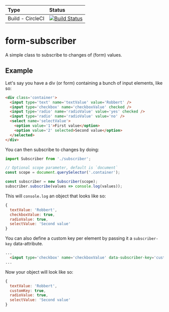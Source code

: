 | Type     | Status     |
| :------------- | :------------- |
| Build - CircleCI     | [![Build Status](https://img.shields.io/circleci/project/github/robbertvancaem/form-subscriber/master.svg)](https://circleci.com/gh/robbertvancaem/form-subscriber)       |


# form-subscriber

A simple class to subscribe to changes of (form) values.

## Example
Let's say you have a div (or form) containing a bunch of input elements, like so:

```html
<div class='container'>
  <input type='text' name='textValue' value='Robbert' />
  <input type='checkbox' name='checkboxValue' checked />
  <input type='radio' name='radioValue' value='yes' checked />
  <input type='radio' name='radioValue' value='no' />
  <select name='selectValue'>
    <option value='1'>First value</option>
    <option value='2' selected>Second value</option>
  </selected>
</div>
```

You can then subscribe to changes by doing:
```javascript
import Subscriber from './subscriber';

// Optional scope parameter, default is `document`
const scope = document.querySelector('.container');

const subscriber = new Subscriber(scope);
subscriber.subscribe(values => console.log(values));
```

This will `console.log` an object that looks like so:
```javascript
{
  textValue: 'Robbert',
  checkboxValue: true,
  radioValue: true,
  selectValue: 'Second value'
}
```

You can also define a custom key per element by passing it a `subscriber-key` data-attribute.
```html
...
  <input type='checkbox' name='checkboxValue' data-subscriber-key='customKey' checked />
...
```

Now your object will look like so:
```javascript
{
  textValue: 'Robbert',
  customKey: true,
  radioValue: true,
  selectValue: 'Second value'
}
```
